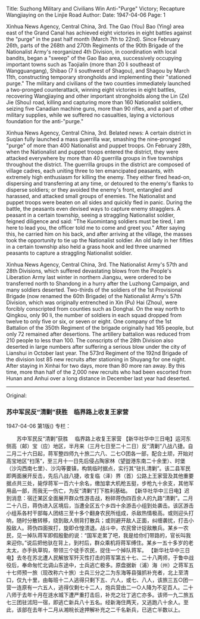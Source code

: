 Title: Suzhong Military and Civilians Win Anti-"Purge" Victory; Recapture Wangjiaying on the Linjie Road
Author:
Date: 1947-04-06
Page: 1

Xinhua News Agency, Central China, 3rd. The Gao (You) Bao (Ying) area east of the Grand Canal has achieved eight victories in eight battles against the "purge" in the past half month (March 7th to 22nd). Since February 26th, parts of the 268th and 270th Regiments of the 90th Brigade of the Nationalist Army's reorganized 4th Division, in coordination with local bandits, began a "sweep" of the Gao Bao area, successively occupying important towns such as Taojialin (more than 20 li southeast of Wangguangang), Shibao (7 li southwest of Shagou), and Shagou by March 11th, constructing temporary strongholds and implementing their "stationed purge." The military and civilians of the two counties immediately launched a two-pronged counterattack, winning eight victories in eight battles, recovering Wangjiaying and other important strongholds along the Lin (Ze) Jie (Shou) road, killing and capturing more than 160 Nationalist soldiers, seizing five Canadian machine guns, more than 90 rifles, and a part of other military supplies, while we suffered no casualties, laying a victorious foundation for the anti-"purge."

Xinhua News Agency, Central China, 3rd. Belated news: A certain district in Suqian fully launched a mass guerrilla war, smashing the nine-pronged "purge" of more than 400 Nationalist and puppet troops. On February 28th, when the Nationalist and puppet troops entered the district, they were attacked everywhere by more than 40 guerrilla groups in five townships throughout the district. The guerrilla groups in the district are composed of village cadres, each uniting three to ten emancipated peasants, with extremely high enthusiasm for killing the enemy. They either fired head-on, dispersing and transferring at any time, or detoured to the enemy's flanks to disperse soldiers; or they avoided the enemy's front, entangled and harassed, and attacked small groups of enemies. The Nationalist and puppet troops were beaten on all sides and quickly fled in panic. During the battle, the peasants even devised ways to capture enemy stragglers. A peasant in a certain township, seeing a straggling Nationalist soldier, feigned diligence and said: "The Kuomintang soldiers must be tired, I am here to lead you, the officer told me to come and greet you." After saying this, he carried him on his back, and after arriving at the village, the masses took the opportunity to tie up the Nationalist soldier. An old lady in her fifties in a certain township also held a grass hook and led three unarmed peasants to capture a straggling Nationalist soldier.

Xinhua News Agency, Central China, 3rd. The Nationalist Army's 57th and 28th Divisions, which suffered devastating blows from the People's Liberation Army last winter in northern Jiangsu, were ordered to be transferred north to Shandong in a hurry after the Luzhong Campaign, and many soldiers deserted. Two-thirds of the soldiers of the 1st Provisional Brigade (now renamed the 60th Brigade) of the Nationalist Army's 57th Division, which was originally entrenched in Xin (Pu) Hai (Zhou), were forcibly conscripted from counties such as Donghai. On the way north to Qingkou, only 90 li, the number of soldiers in each squad dropped from twelve to only five or six, or seven or eight. One company of the 1st Battalion of the 350th Regiment of the brigade originally had 165 people, but only 72 remained after desertions. The artillery battalion was reduced from 210 people to less than 100. The conscripts of the 28th Division also deserted in large numbers after suffering a serious blow under the city of Lianshui in October last year. The 573rd Regiment of the 192nd Brigade of the division lost 85 new recruits after stationing in Shuyang for one night. After staying in Xinhai for two days, more than 80 more ran away. By this time, more than half of the 2,000 new recruits who had been escorted from Hunan and Anhui over a long distance in December last year had deserted.



<hr /> 

Original: 


### 苏中军民反“清剿”获胜　临界路上收复王家营

1947-04-06
第1版()
专栏：

　　苏中军民反“清剿”获胜
  　临界路上收复王家营
    【新华社华中三日电】运河东侧高（邮）宝（应）地区，半月来（三月七日至二十二日）反“清剿”八战八捷。自二月二十六日起，蒋军整四师九十旅二六八、二七○团各一部，配合土顽，开始对高宝地区“扫荡”，至三月十一日先后侵占陶家林（望盥港东南二十余里）、时堡（沙沟西南七里）、沙沟等要镇，构筑临时据点，实行其“驻扎清剿”。该二县军民即两面展开反击，先后八战八捷，收复临（泽）界（首）公路上王家营及其他重要据点共三处，毙俘蒋军一百六十余名，缴加拿大机枪五挺，步枪九十余支，其他军用品一部，而我无一伤亡，为反“清剿”打下胜利基础。
    【新华社华中三日电】迟到消息：宿迁某区全面展开群众性游击战，粉碎蒋伪四百余人的九路“清剿”。二月二十八日，蒋伪进入区境后，当遭全区五个乡四十余游击小组到处袭击。该区游击小组系各村干部每人团结三至十多个翻身农民所组成，杀敌热情极高。或则迎头打响，随时分散转移，绕到敌人侧背打散兵；或则避开敌人正面，纠缠袭扰，打击小股敌人。蒋伪四面挨打，旋即仓惶溃退。战斗中，农民曾计捉敌散兵。某乡一农民，见一掉队蒋军即假殷勤的说：“国军走累了吧，我是给你们带路的，官长叫我来迎你。”说后把他驮在背上，到村后，群众乘机将蒋军缚住。某乡一五十多岁的老太太，亦手执草钩，带领三个徒手农民，捉住一个掉队蒋军。
    【新华社华中三日电】去冬在苏北遭人民解放军歼灭性打击的蒋军第五十七、二十八两师，于鲁中战役后，奉命匆忙北调山东途中，士兵逃亡极多。原盘据新（浦）海（州）之蒋军五十七师预一旅（现改称六十旅）士兵三分之二为东海等县强抓补充者，北上至清口，仅九十里，由每班十二人逃得只剩下五、六人，或七、八人，该旅三五○团一营一连原有一六五人，逃得仅剩七十二人，炮兵营由二一○人降为不足百人。二十八师于去年十月在涟水城下遭严重打击后，补充之壮丁逃亡亦多。该师一九二旅五七三团驻沭阳一宿，即逃亡新兵八十五名。经新海住两天，又逃跑八十余人。至此，该部在去年十二月从湘皖长途押解补充之二千名新兵，已逃亡半数以上。
